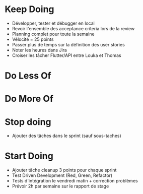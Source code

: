 # Keep Doing
- Développer, tester et débugger en local
- Revoir l'ensemble des acceptance criteria lors de la review
- Planning complet pour toute la semaine
- Vélocité = 25 points
- Passer plus de temps sur la définition des user stories 
- Noter les heures dans Jira
- Croiser les tâcher Flutter/API entre Louka et Thomas

# Do Less Of

# Do More Of

# Stop doing
- Ajouter des tâches dans le sprint (sauf sous-taches)

# Start Doing
- Ajouter tâche cleanup 3 points pour chaque sprint
- Test Driven Development (Red, Green, Refactor)
- Tests d'intégration le vendredi matin + correction problèmes 
- Prévoir 2h par semaine sur le rapport de stage
